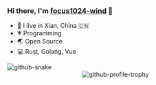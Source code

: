 ### Hi there, I'm [focus1024-wind](http://focus1024.com/) 🎉

- 👨 I live in Xian, China 🇨🇳
- 💗 Programming
- 🌏 Open Source
- 💻 Rust, Golang, Vue

<picture>
  <source media="(prefers-color-scheme: dark)" srcset="https://raw.githubusercontent.com/focus1024-wind/focus1024-wind/refs/heads/output/github-contribution-grid-snake-dark.svg" />
  <source media="(prefers-color-scheme: light)" srcset="https://raw.githubusercontent.com/focus1024-wind/focus1024-wind/refs/heads/output/github-contribution-grid-snake.svg" />
  <img alt="github-snake" src="github-snake.svg" />
</picture>

<div align="center">
  <img src="https://github-profile-trophy.vercel.app/?username=focus1024-wind&column=3&margin-w=10&no-bg=true" alt="github-profile-trophy">
</div>
